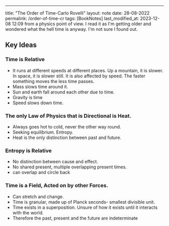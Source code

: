 ---
title: "The Order of Time-Carlo Rovelli"
layout: note
date: 28-08-2022
permalink: /order-of-time-cr
tags: [BookNotes]
last_modified_at: 2023-12-08 12:09
 from a physics point of view. I read it as I'm getting older and wondered what the hell time is anyway. I'm not sure I found out.

## Key Ideas

### Time is Relative

- It runs at different speeds at different places. Up a mountain, it is slower. In space, it is slower still. It is also affected by speed. The faster something moves the less time passes.
-   Mass slows time around it.
-   Sun and earth fall around each other due to time.
-   Gravity is time
-   Speed slows down time.

### The only Law of Physics that is Directional is Heat.

-   Always goes hot to cold, never the other way round.
-   Seeking equilibrium. Entropy.
-   Heat is the only distinction between past and future.

### Entropy is Relative

-   No distinction between cause and effect.
-   No shared present, multiple overlapping present times.
-   can overlap and circle back

### Time is a Field, Acted on by other Forces.

- Can stretch and change. 
- Time is granular, made up of Planck seconds- smallest divisible unit.
- Time exists in a superposition. Unsure of how it exists until it interacts with the world.
- Therefore the past, present and the future are indeterminate

